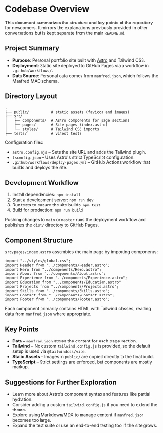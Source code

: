 # Codebase Overview

This document summarizes the structure and key points of the repository for newcomers. It mirrors the explanations previously provided in other conversations but is kept separate from the main `README.md`.

## Project Summary

- **Purpose**: Personal portfolio site built with [Astro](https://astro.build/) and Tailwind CSS.
- **Deployment**: Static site deployed to GitHub Pages via a workflow in `.github/workflows/`.
- **Data Source**: Personal data comes from `manfred.json`, which follows the Manfred MAC schema.

## Directory Layout

```
.
├── public/          # static assets (favicon and images)
├── src/
│   ├── components/  # Astro components for page sections
│   ├── pages/       # Site pages (index.astro)
│   └── styles/      # Tailwind CSS imports
├── tests/           # vitest tests
```

Configuration files:

- `astro.config.mjs` – Sets the site URL and adds the Tailwind plugin.
- `tsconfig.json` – Uses Astro's strict TypeScript configuration.
- `.github/workflows/deploy-pages.yml` – GitHub Actions workflow that builds and deploys the site.

## Development Workflow

1. Install dependencies: `npm install`
2. Start a development server: `npm run dev`
3. Run tests to ensure the site builds: `npm test`
4. Build for production: `npm run build`

Pushing changes to `main` or `master` runs the deployment workflow and publishes the `dist/` directory to GitHub Pages.

## Component Structure

`src/pages/index.astro` assembles the main page by importing components:

```astro
import "../styles/global.css";
import Header from "../components/Header.astro";
import Hero from "../components/Hero.astro";
import About from "../components/About.astro";
import Experience from "../components/Experience.astro";
import Education from "../components/Education.astro";
import Projects from "../components/Projects.astro";
import Skills from "../components/Skills.astro";
import Contact from "../components/Contact.astro";
import Footer from "../components/Footer.astro";
```

Each component primarily contains HTML with Tailwind classes, reading data from `manfred.json` where appropriate.

## Key Points

- **Data** – `manfred.json` stores the content for each page section.
- **Tailwind** – No custom `tailwind.config.js` is provided, so the default setup is used via `@tailwindcss/vite`.
- **Static Assets** – Images in `public/` are copied directly to the final build.
- **TypeScript** – Strict settings are enforced, but components are mostly markup.

## Suggestions for Further Exploration

- Learn more about Astro's component syntax and features like partial hydration.
- Consider adding a custom `tailwind.config.js` if you need to extend the theme.
- Explore using Markdown/MDX to manage content if `manfred.json` becomes too large.
- Expand the test suite or use an end-to-end testing tool if the site grows.

